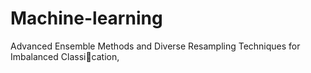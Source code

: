 # Machine-learning
Advanced Ensemble Methods and Diverse Resampling Techniques for Imbalanced Classi􀀿cation,
